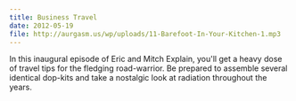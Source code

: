 ```yaml
---
title: Business Travel
date: 2012-05-19
file: http://aurgasm.us/wp/uploads/11-Barefoot-In-Your-Kitchen-1.mp3
---
```


In this inaugural episode of Eric and Mitch Explain, you'll get a heavy
dose of travel tips for the fledging road-warrior.  Be prepared to assemble
several identical dop-kits and take a nostalgic look at radiation throughout the years.